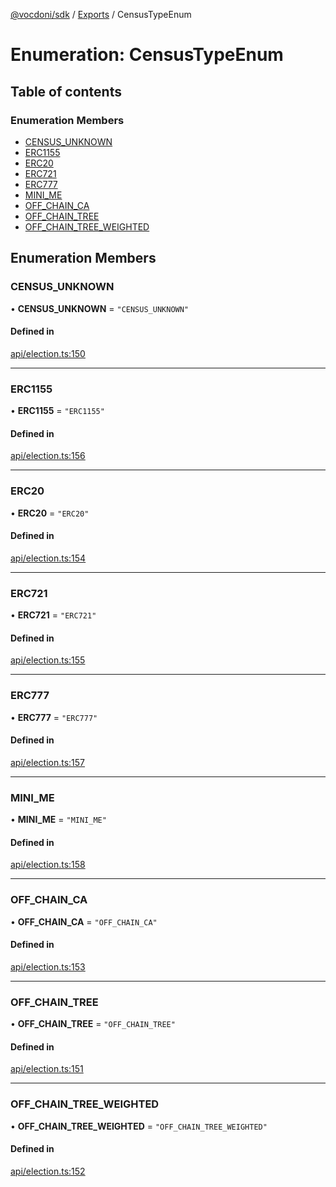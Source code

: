 [@vocdoni/sdk](/sdk) / [Exports](../modules.md) / CensusTypeEnum

# Enumeration: CensusTypeEnum

## Table of contents

### Enumeration Members

- [CENSUS\_UNKNOWN](CensusTypeEnum.md#census_unknown)
- [ERC1155](CensusTypeEnum.md#erc1155)
- [ERC20](CensusTypeEnum.md#erc20)
- [ERC721](CensusTypeEnum.md#erc721)
- [ERC777](CensusTypeEnum.md#erc777)
- [MINI\_ME](CensusTypeEnum.md#mini_me)
- [OFF\_CHAIN\_CA](CensusTypeEnum.md#off_chain_ca)
- [OFF\_CHAIN\_TREE](CensusTypeEnum.md#off_chain_tree)
- [OFF\_CHAIN\_TREE\_WEIGHTED](CensusTypeEnum.md#off_chain_tree_weighted)

## Enumeration Members

### CENSUS\_UNKNOWN

• **CENSUS\_UNKNOWN** = ``"CENSUS_UNKNOWN"``

#### Defined in

[api/election.ts:150](https://github.com/vocdoni/vocdoni-sdk/blob/0a4464c/src/api/election.ts#L150)

___

### ERC1155

• **ERC1155** = ``"ERC1155"``

#### Defined in

[api/election.ts:156](https://github.com/vocdoni/vocdoni-sdk/blob/0a4464c/src/api/election.ts#L156)

___

### ERC20

• **ERC20** = ``"ERC20"``

#### Defined in

[api/election.ts:154](https://github.com/vocdoni/vocdoni-sdk/blob/0a4464c/src/api/election.ts#L154)

___

### ERC721

• **ERC721** = ``"ERC721"``

#### Defined in

[api/election.ts:155](https://github.com/vocdoni/vocdoni-sdk/blob/0a4464c/src/api/election.ts#L155)

___

### ERC777

• **ERC777** = ``"ERC777"``

#### Defined in

[api/election.ts:157](https://github.com/vocdoni/vocdoni-sdk/blob/0a4464c/src/api/election.ts#L157)

___

### MINI\_ME

• **MINI\_ME** = ``"MINI_ME"``

#### Defined in

[api/election.ts:158](https://github.com/vocdoni/vocdoni-sdk/blob/0a4464c/src/api/election.ts#L158)

___

### OFF\_CHAIN\_CA

• **OFF\_CHAIN\_CA** = ``"OFF_CHAIN_CA"``

#### Defined in

[api/election.ts:153](https://github.com/vocdoni/vocdoni-sdk/blob/0a4464c/src/api/election.ts#L153)

___

### OFF\_CHAIN\_TREE

• **OFF\_CHAIN\_TREE** = ``"OFF_CHAIN_TREE"``

#### Defined in

[api/election.ts:151](https://github.com/vocdoni/vocdoni-sdk/blob/0a4464c/src/api/election.ts#L151)

___

### OFF\_CHAIN\_TREE\_WEIGHTED

• **OFF\_CHAIN\_TREE\_WEIGHTED** = ``"OFF_CHAIN_TREE_WEIGHTED"``

#### Defined in

[api/election.ts:152](https://github.com/vocdoni/vocdoni-sdk/blob/0a4464c/src/api/election.ts#L152)
